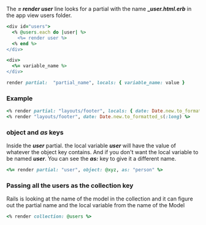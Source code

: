 The **_= render user_** line looks for a partial with the name **__user.html.erb_** in the app view users folder.
```ruby
<div id="users">
  <% @users.each do |user| %>
    <%= render user %>
  <% end %>
</div>  
```

```ruby
<div>
  <%= variable_name %>
</div>

render partial:  "partial_name", locals: { variable_name: value }
```
### Example
```ruby
<% render partial: "layouts/footer", locals: { date: Date.new.to_formatted_s(:long) } %>
<% render "layouts/footer", date: Date.new.to_formatted_s(:long) %>
```

### object and _as_ keys
Inside the **_user_** partial. the local variable **_user_** will have the value of whatever the object key contains. And if you don't want the local variable to be named **_user_**. You can see the **_as:_** key to give it a different name.

```ruby
<%= render partial: "user", object: @xyz, as: "person" %>
```

### Passing all the users as the collection key
Rails is looking at the name of the model in the collection and it can figure out the partial name and the local variable from the name of the Model
```ruby
<% render collection: @users %>
```
